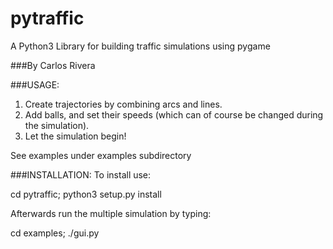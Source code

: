 # pytraffic
A Python3 Library for building traffic simulations using pygame

###By Carlos Rivera

###USAGE:
1. Create trajectories by combining arcs and lines.
2. Add balls, and set their speeds (which can of
   course be changed during the simulation).
3. Let the simulation begin!

See examples under examples subdirectory

###INSTALLATION:
To install use:

cd pytraffic; python3 setup.py install


Afterwards run the multiple simulation by typing:

cd examples; ./gui.py
